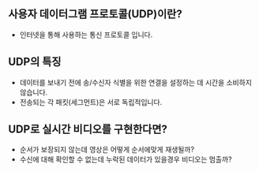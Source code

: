 ## 사용자 데이터그램 프로토콜(UDP)이란?
- 인터넷을 통해 사용하는 통신 프로토콜 입니다.

## UDP의 특징 
- 데이터를 보내기 전에 송/수신자 식별을 위한 연결을 설정하는 데 시간을 소비하지 않습니다.
- 전송되는 각 패킷(세그먼트)은 서로 독립적입니다.


## UDP로 실시간 비디오를 구현한다면?
- 순서가 보장되지 않는데 영상은 어떻게 순서에맞게 재생될까?
- 수신에 대해 확인할 수 없는데 누락된 데이터가 있을경우 비디오는 멈출까?